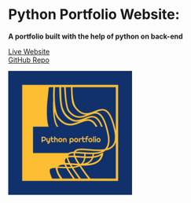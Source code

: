 # Python Portfolio Website:

<strong>A portfolio built with the help of python on back-end</strong>

[Live Website](http://aswinbarath.pythonanywhere.com/)<br>
[GitHub Repo](https://github.com/AswinBarath/python-portfolio)

<p>
<img src="Python-portfolio.png" alt="Python-portfolio-logo"  width="50%"/>
</p>
